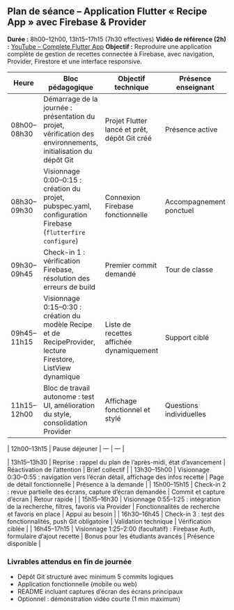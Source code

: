 
## Plan de séance – Application Flutter « Recipe App » avec Firebase & Provider

**Durée :** 8h00–12h00, 13h15–17h15 (7h30 effectives)
**Vidéo de référence (2h) :** [YouTube – Complete Flutter App](https://www.youtube.com/watch?v=JdVu04EC7kE)
**Objectif :** Reproduire une application complète de gestion de recettes connectée à Firebase, avec navigation, Provider, Firestore et une interface responsive.



| Heure       | Bloc pédagogique                                                                                               | Objectif technique                           | Présence enseignant     |
| ----------- | -------------------------------------------------------------------------------------------------------------- | -------------------------------------------- | ----------------------- |
| 08h00–08h30 | Démarrage de la journée : présentation du projet, vérification des environnements, initialisation du dépôt Git | Projet Flutter lancé et prêt, dépôt Git créé | Présence active         |
| 08h30–09h30 | Visionnage 0:00–0:15 : création du projet, pubspec.yaml, configuration Firebase (`flutterfire configure`)      | Connexion Firebase fonctionnelle             | Accompagnement ponctuel |
| 09h30–09h45 | Check-in 1 : vérification Firebase, résolution des erreurs de build                                            | Premier commit demandé                       | Tour de classe          |
| 09h45–11h15 | Visionnage 0:15–0:30 : création du modèle Recipe et de RecipeProvider, lecture Firestore, ListView dynamique   | Liste de recettes affichée dynamiquement     | Support ciblé           |
| 11h15–12h00 | Bloc de travail autonome : test UI, amélioration du style, consolidation Provider                              | Affichage fonctionnel et stylé               | Questions individuelles |

\| 12h00–13h15         | Pause déjeuner                                                                  | —                                                 | — |

\| 13h15–13h30         | Reprise : rappel du plan de l’après-midi, état d’avancement                     | Réactivation de l’attention                       | Brief collectif |
\| 13h30–15h00         | Visionnage 0:30–0:55 : navigation vers l’écran détail, affichage des infos recette | Page de détail fonctionnelle                      | Présence à la demande |
\| 15h00–15h15         | Check-in 2 : revue partielle des écrans, capture d’écran demandée               | Commit et capture d’écran                         | Retour rapide |
\| 15h15–16h30         | Visionnage 0:55–1:25 : intégration de la recherche, filtres, favoris via Provider | Fonctionnalités de recherche et favoris en place  | Appui au besoin |
\| 16h30–16h45         | Check-in 3 : test des fonctionnalités, push Git obligatoire                     | Validation technique                              | Vérification ciblée |
\| 16h45–17h15         | Visionnage 1:25–2:00 (facultatif) : Firebase Auth, formulaire d’ajout recette   | Bonus pour les étudiants avancés                  | Présence disponible |



### Livrables attendus en fin de journée

* Dépôt Git structuré avec minimum 5 commits logiques
* Application fonctionnelle (mobile ou web)
* README incluant captures d’écran des écrans principaux
* Optionnel : démonstration vidéo courte (1 min maximum)


